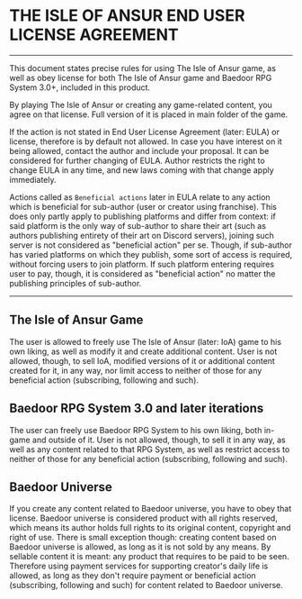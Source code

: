 # THE ISLE OF ANSUR END USER LICENSE AGREEMENT

---

This document states precise rules for using The Isle of Ansur game, 
as well as obey license for both The Isle of Ansur game and Baedoor RPG System 3.0+, 
included in this product. 

By playing The Isle of Ansur or creating any game-related content, 
you agree on that license. Full version of it is placed in main folder of the game.

If the action is not stated in End User License Agreement (later: EULA) or license, 
therefore is by default not allowed. 
In case you have interest on it being allowed, contact the author and include 
your proposal. It can be considered for further changing of EULA. 
Author restricts the right to change EULA in any time, and new laws coming 
with that change apply immediately.

Actions called as `Beneficial actions` later in EULA relate to any action which
is beneficial for sub-author (user or creator using franchise). This does only
partly apply to publishing platforms and differ from context: if said platform
is the only way of sub-author to share their art (such as authors publishing entirety
of their art on Discord servers), joining such server is not considered as "beneficial
action" per se. 
Though, if sub-author has varied platforms on which they publish,
some sort of access is required, without forcing users to join platform.
If such platform entering requires user to pay, though, it is considered as "beneficial
action" no matter the publishing principles of sub-author.

---
## The Isle of Ansur Game

The user is allowed to freely use The Isle of Ansur (later: IoA) game to his own liking, 
as well as modify it and create additional content. 
User is not allowed, though, to sell IoA, 
modified versions of it or additional content created for it, in any way, nor
limit access to neither of those  for any beneficial action (subscribing, following 
and such).

## Baedoor RPG System 3.0 and later iterations
The user can freely use Baedoor RPG System to his own liking, 
both in-game and outside of it. 
User is not allowed, though, to sell it in any way, 
as well as any content related to that RPG System, as well as restrict access 
to neither of those for any beneficial action (subscribing, following and such).

## Baedoor Universe
If you create any content related to Baedoor universe, you have to obey that license. 
Baedoor universe is considered product with all rights reserved, which means its 
author holds full rights to its original content, copyright and right of use. 
There is small exception though: creating content based on Baedoor universe is allowed, 
as long as it is not sold by any means. 
By sellable content it is meant: any product that requires to be paid to be seen. 
Therefore using payment services for supporting creator's daily life is allowed, 
as long as they don't require payment or beneficial action 
(subscribing, following and such) for content related to Baedoor universe.